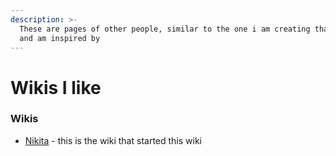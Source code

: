 ```yaml
---
description: >-
  These are pages of other people, similar to the one i am creating that i like
  and am inspired by
---
```


# Wikis I like

### Wikis

* [Nikita](https://wiki.nikitavoloboev.xyz/) - this is the wiki that started this wiki





